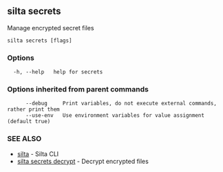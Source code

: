## silta secrets

Manage encrypted secret files

```
silta secrets [flags]
```

### Options

```
  -h, --help   help for secrets
```

### Options inherited from parent commands

```
      --debug     Print variables, do not execute external commands, rather print them
      --use-env   Use environment variables for value assignment (default true)
```

### SEE ALSO

* [silta](silta.md)	 - Silta CLI
* [silta secrets decrypt](silta_secrets_decrypt.md)	 - Decrypt encrypted files

